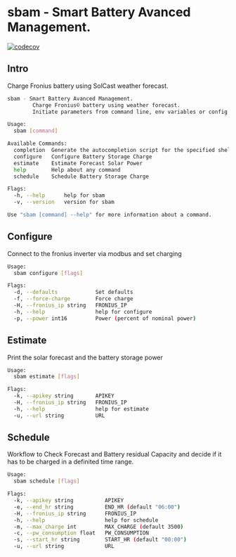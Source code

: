 # sbam - Smart Battery Avanced Management.
[![codecov](https://codecov.io/gh/atbore-phx/sbam/graph/badge.svg?token=0fgSvHFiTx)](https://codecov.io/gh/atbore-phx/sbam)
## Intro

Charge Fronius battery using SolCast weather forecast.

``` bash
sbam - Smart Battery Avanced Management.
        Charge Fronius© battery using weather forecast.
        Initiate parameters from command line, env variables or config.yaml file.

Usage:
  sbam [command]

Available Commands:
  completion  Generate the autocompletion script for the specified shell
  configure   Configure Battery Storage Charge
  estimate    Estimate Forecast Solar Power
  help        Help about any command
  schedule    Schedule Battery Storage Charge

Flags:
  -h, --help      help for sbam
  -v, --version   version for sbam

Use "sbam [command] --help" for more information about a command.
```
## Configure

Connect to the fronius inverter via modbus and set charging

``` bash
Usage:
  sbam configure [flags]

Flags:
  -d, --defaults            Set defaults
  -f, --force-charge        Force charge
  -H, --fronius_ip string   FRONIUS_IP
  -h, --help                help for configure
  -p, --power int16         Power (percent of nominal power)
```

## Estimate
Print the solar forecast and the battery storage power

``` bash
Usage:
  sbam estimate [flags]

Flags:
  -k, --apikey string       APIKEY
  -H, --fronius_ip string   FRONIUS_IP
  -h, --help                help for estimate
  -u, --url string          URL
```

## Schedule
Workflow to Check Forecast and Battery residual Capacity and decide if it has to be charged in a definited time range.

``` bash
Usage:
  sbam schedule [flags]

Flags:
  -k, --apikey string          APIKEY
  -e, --end_hr string          END_HR (default "06:00")
  -H, --fronius_ip string      FRONIUS_IP
  -h, --help                   help for schedule
  -m, --max_charge int         MAX_CHARGE (default 3500)
  -c, --pw_consumption float   PW_CONSUMPTION
  -s, --start_hr string        START_HR (default "00:00")
  -u, --url string             URL

```